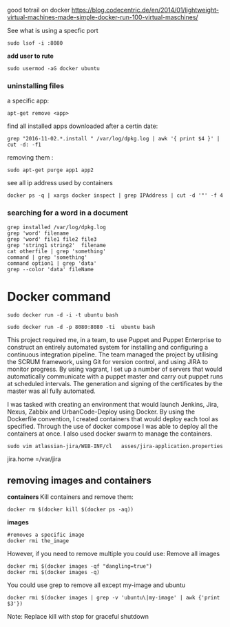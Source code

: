good totrail on docker
https://blog.codecentric.de/en/2014/01/lightweight-virtual-machines-made-simple-docker-run-100-virtual-maschines/

See what is using a specfic port

	sudo lsof -i :8080
<b> add user to rute </b>
	
	sudo usermod -aG docker ubuntu
	
<h3> uninstalling files </h3>
a specific app:

	apt-get remove <app>
find all installed apps downloaded after a certin date:

	grep "2016-11-02.*.install " /var/log/dpkg.log | awk '{ print $4 }' | cut -d: -f1
removing them :

	sudo apt-get purge app1 app2
	
see all ip address used by containers

	docker ps -q | xargs docker inspect | grep IPAddress | cut -d '"' -f 4

<h3> searching for a word in a document </h3>

	grep installed /var/log/dpkg.log
	grep 'word' filename
	grep 'word' file1 file2 file3
	grep 'string1 string2'  filename
	cat otherfile | grep 'something'
	command | grep 'something'
	command option1 | grep 'data'
	grep --color 'data' fileName

<h1> Docker command </h1>

	sudo docker run -d -i -t ubuntu bash

	sudo docker run -d -p 8080:8080 -ti  ubuntu bash

This project required me, in a team, to use Puppet and Puppet Enterprise to construct an entirely automated system for installing and configuring a continuous integration pipeline. The team managed the project by utilising the SCRUM framework, using Git for version control, and using JIRA to monitor progress. By using vagrant, I set up a number of servers that would automatically communicate with a puppet master and carry out puppet runs at scheduled intervals. The generation and signing of the certificates by the master was all fully automated. 

I was tasked with creating an environment that would launch Jenkins, Jira, Nexus, Zabbix and UrbanCode-Deploy using Docker. By using the Dockerfile convention, I created containers that would deploy each tool as specified. Through the use of docker compose I was able to deploy all the containers at once. I also used docker swarm to manage the containers. 

	sudo vim atlassian-jira/WEB-INF/cl   asses/jira-application.properties

jira.home =/var/jira 

<h2><b> removing images and containers </b></h2>
<b>containers </b>
Kill containers and remove them:

	docker rm $(docker kill $(docker ps -aq))

<b>images</b>

	#removes a specific image
	docker rmi the_image     
	
However, if you need to remove multiple you could use:
Remove all images

 	docker rmi $(docker images -qf "dangling=true")
 	docker rmi $(docker images -q)

You could use grep to remove all except my-image and ubuntu

  	docker rmi $(docker images | grep -v 'ubuntu\|my-image' | awk {'print $3'})
  	
Note: Replace kill with stop for graceful shutdown




